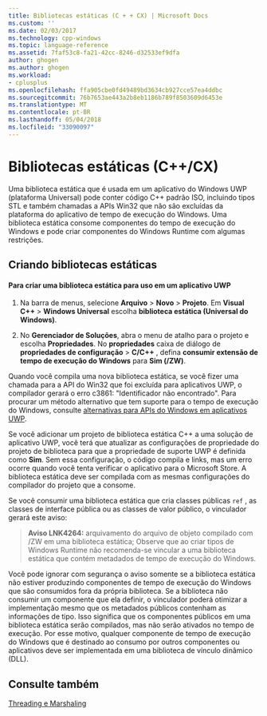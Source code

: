 ```yaml
---
title: Bibliotecas estáticas (C + + CX) | Microsoft Docs
ms.custom: ''
ms.date: 02/03/2017
ms.technology: cpp-windows
ms.topic: language-reference
ms.assetid: 7faf53c8-fa21-42cc-8246-d32533ef9dfa
author: ghogen
ms.author: ghogen
ms.workload:
- cplusplus
ms.openlocfilehash: ffa905cbe0fd49489bd3634cb927cce57ea4ddbc
ms.sourcegitcommit: 76b7653ae443a2b8eb1186b789f8503609d6453e
ms.translationtype: MT
ms.contentlocale: pt-BR
ms.lasthandoff: 05/04/2018
ms.locfileid: "33090097"
---
```

# <a name="static-libraries-ccx"></a>Bibliotecas estáticas (C++/CX)
Uma biblioteca estática que é usada em um aplicativo do Windows UWP (plataforma Universal) pode conter código C++ padrão ISO, incluindo tipos STL e também chamadas a APIs Win32 que não são excluídas da plataforma do aplicativo de tempo de execução do Windows. Uma biblioteca estática consome componentes do tempo de execução do Windows e pode criar componentes do Windows Runtime com algumas restrições.  
  
## <a name="creating-static-libraries"></a>Criando bibliotecas estáticas  
  
#### <a name="to-create-a-static-library-for-use-in-a-uwp-app"></a>Para criar uma biblioteca estática para uso em um aplicativo UWP  
  
1.  Na barra de menus, selecione **Arquivo** > **Novo** > **Projeto**. Em **Visual C++** > **Windows Universal** escolha **biblioteca estática (Universal do Windows)**.  
  
2.  No **Gerenciador de Soluções**, abra o menu de atalho para o projeto e escolha **Propriedades**. No **propriedades** caixa de diálogo de **propriedades de configuração** > **C/C++** , defina **consumir extensão de tempo de execução do Windows** para **Sim (/ZW)**.  
  
 Quando você compila uma nova biblioteca estática, se você fizer uma chamada para a API do Win32 que foi excluída para aplicativos UWP, o compilador gerará o erro c3861: "Identificador não encontrado". Para procurar um método alternativo que tem suporte para o tempo de execução do Windows, consulte [alternativas para APIs do Windows em aplicativos UWP](/uwp/win32-and-com/alternatives-to-windows-apis-uwp).  
  
 Se você adicionar um projeto de biblioteca estática C++ a uma solução de aplicativo UWP, você terá que atualizar as configurações de propriedade do projeto de biblioteca para que a propriedade de suporte UWP é definida como **Sim**. Sem essa configuração, o código compila e links, mas um erro ocorre quando você tenta verificar o aplicativo para o Microsoft Store. A biblioteca estática deve ser compilada com as mesmas configurações do compilador do projeto que a consome.  
  
 Se você consumir uma biblioteca estática que cria classes públicas `ref` , as classes de interface pública ou as classes de valor público, o vinculador gerará este aviso:  
  
> **Aviso LNK4264:** arquivamento do arquivo de objeto compilado com /ZW em uma biblioteca estática; Observe que ao criar tipos de Windows Runtime não recomenda-se vincular a uma biblioteca estática que contém metadados de tempo de execução do Windows.  
  
 Você pode ignorar com segurança o aviso somente se a biblioteca estática não estiver produzindo componentes de tempo de execução do Windows que são consumidos fora da própria biblioteca. Se a biblioteca não consumir um componente que ela definir, o vinculador poderá otimizar a implementação mesmo que os metadados públicos contenham as informações de tipo. Isso significa que os componentes públicos em uma biblioteca estática serão compilados, mas não serão ativados no tempo de execução. Por esse motivo, qualquer componente de tempo de execução do Windows que é destinado ao consumo por outros componentes ou aplicativos deve ser implementada em uma biblioteca de vínculo dinâmico (DLL).  
  
## <a name="see-also"></a>Consulte também  
 [Threading e Marshaling](../cppcx/threading-and-marshaling-c-cx.md)